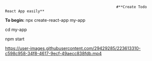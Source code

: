                                                        #**Create Todo React App easily**
**To begin:**
npx create-react-app my-app

cd my-app

npm start


https://user-images.githubusercontent.com/29429285/223613310-c598c958-34f8-4617-9ecf-49aecc838fdb.mp4


